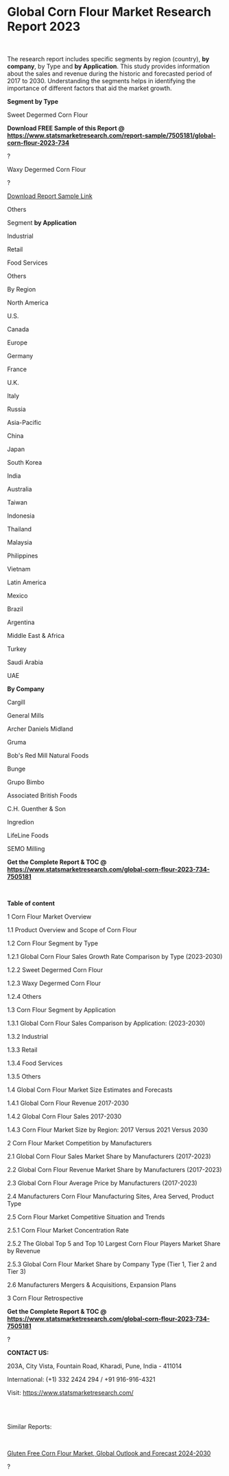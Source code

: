 <h1>Global Corn Flour Market Research Report 2023</h1><br/><p>The research report includes specific segments by region (country), <strong>by company</strong>, by Type and <strong>by Application</strong>. This study provides information about the sales and revenue during the historic and forecasted period of 2017 to 2030. Understanding the segments helps in identifying the importance of different factors that aid the market growth.</p>
 
 
 
 <p><strong>Segment by Type</strong></p>
 
 
 
 <p>Sweet Degermed Corn Flour</p>
 
 
 
 <div><b>Download FREE Sample of this Report @ <a href="https://www.statsmarketresearch.com/download-free-sample/7505181/global-corn-flour-2023-734">https://www.statsmarketresearch.com/report-sample/7505181/global-corn-flour-2023-734</a></b></div>
 
 
 
 <p>? </p>
 
 
 
 <p>Waxy Degermed Corn Flour</p>
 
 
 
 <p>? </p>
 
 
 
 <p><a href="https://www.statsmarketresearch.com/download-free-sample/7505181/global-corn-flour-2023-734">Download Report Sample Link</a></p>
 
 
 
 <p>Others</p>
 
 
 
 <p>Segment <strong>by Application</strong></p>
 
 
 
 <p>Industrial</p>
 
 
 
 <p>Retail</p>
 
 
 
 <p>Food Services</p>
 
 
 
 <p>Others</p>
 
 
 
 <p>By Region</p>
 
 
 
 <p>North America</p>
 
 
 
 <p>U.S.</p>
 
 
 
 <p>Canada</p>
 
 
 
 <p>Europe</p>
 
 
 
 <p>Germany</p>
 
 
 
 <p>France</p>
 
 
 
 <p>U.K.</p>
 
 
 
 <p>Italy</p>
 
 
 
 <p>Russia</p>
 
 
 
 <p>Asia-Pacific</p>
 
 
 
 <p>China</p>
 
 
 
 <p>Japan</p>
 
 
 
 <p>South Korea</p>
 
 
 
 <p>India</p>
 
 
 
 <p>Australia</p>
 
 
 
 <p>Taiwan</p>
 
 
 
 <p>Indonesia</p>
 
 
 
 <p>Thailand</p>
 
 
 
 <p>Malaysia</p>
 
 
 
 <p>Philippines</p>
 
 
 
 <p>Vietnam</p>
 
 
 
 <p>Latin America</p>
 
 
 
 <p>Mexico</p>
 
 
 
 <p>Brazil</p>
 
 
 
 <p>Argentina</p>
 
 
 
 <p>Middle East & Africa</p>
 
 
 
 <p>Turkey</p>
 
 
 
 <p>Saudi Arabia</p>
 
 
 
 <p>UAE</p>
 
 
 
 <p><strong>By Company</strong></p>
 
 
 
 <p>Cargill</p>
 
 
 
 <p>General Mills</p>
 
 
 
 <p>Archer Daniels Midland</p>
 
 
 
 <p>Gruma</p>
 
 
 
 <p>Bob&#39;s Red Mill Natural Foods</p>
 
 
 
 <p>Bunge</p>
 
 
 
 <p>Grupo Bimbo</p>
 
 
 
 <p>Associated British Foods</p>
 
 
 
 <p>C.H. Guenther & Son</p>
 
 
 
 <p>Ingredion</p>
 
 
 
 <p>LifeLine Foods</p>
 
 
 
 <p>SEMO Milling</p>
 
 
 
 <div><b>Get the Complete Report & TOC @ <a href="https://www.statsmarketresearch.com/global-corn-flour-2023-734-7505181">https://www.statsmarketresearch.com/global-corn-flour-2023-734-7505181</a></b></div>
 
 
 
 <p><br />
 
 <b>Table of content</b></p>
 
 
 
 <p>1 Corn Flour Market Overview<br />
 
 1.1 Product Overview and Scope of Corn Flour<br />
 
 1.2 Corn Flour Segment by Type<br />
 
 1.2.1 Global Corn Flour Sales Growth Rate Comparison by Type (2023-2030)<br />
 
 1.2.2 Sweet Degermed Corn Flour<br />
 
 1.2.3 Waxy Degermed Corn Flour<br />
 
 1.2.4 Others<br />
 
 1.3 Corn Flour Segment by Application<br />
 
 1.3.1 Global Corn Flour Sales Comparison by Application: (2023-2030)<br />
 
 1.3.2 Industrial<br />
 
 1.3.3 Retail<br />
 
 1.3.4 Food Services<br />
 
 1.3.5 Others<br />
 
 1.4 Global Corn Flour Market Size Estimates and Forecasts<br />
 
 1.4.1 Global Corn Flour Revenue 2017-2030<br />
 
 1.4.2 Global Corn Flour Sales 2017-2030<br />
 
 1.4.3 Corn Flour Market Size by Region: 2017 Versus 2021 Versus 2030<br />
 
 2 Corn Flour Market Competition by Manufacturers<br />
 
 2.1 Global Corn Flour Sales Market Share by Manufacturers (2017-2023)<br />
 
 2.2 Global Corn Flour Revenue Market Share by Manufacturers (2017-2023)<br />
 
 2.3 Global Corn Flour Average Price by Manufacturers (2017-2023)<br />
 
 2.4 Manufacturers Corn Flour Manufacturing Sites, Area Served, Product Type<br />
 
 2.5 Corn Flour Market Competitive Situation and Trends<br />
 
 2.5.1 Corn Flour Market Concentration Rate<br />
 
 2.5.2 The Global Top 5 and Top 10 Largest Corn Flour Players Market Share by Revenue<br />
 
 2.5.3 Global Corn Flour Market Share by Company Type (Tier 1, Tier 2 and Tier 3)<br />
 
 2.6 Manufacturers Mergers & Acquisitions, Expansion Plans<br />
 
 3 Corn Flour Retrospective</p>
 
 
 
 <div><b>Get the Complete Report & TOC @ <a href="https://www.statsmarketresearch.com/global-corn-flour-2023-734-7505181">https://www.statsmarketresearch.com/global-corn-flour-2023-734-7505181</a></b></div>
 
 
 
 <p>? </p>
 
 
 
 <p><b>CONTACT US:</b><br />
 
 203A, City Vista, Fountain Road, Kharadi, Pune, India - 411014<br />
 
 International: (+1) 332 2424 294 / +91 916-916-4321<br />
 
 Visit: <a href="https://www.statsmarketresearch.com/">https://www.statsmarketresearch.com/</a><br />
 
 <br />
 
 <br />
 
 Similar Reports:<br />
 
 <br />
 
 <a href="https://www.statsmarketresearch.com/global-gluten-free-corn-flour-forecast-2024-2030-246-7928769">Gluten Free Corn Flour Market, Global Outlook and Forecast 2024-2030</a><br />
 
 ? </p>